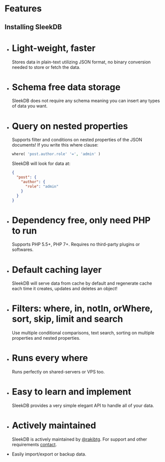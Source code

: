 <!--METADATA
{
    "title": "Features",
    "url": "features",
    "icon": "filing"
}
!METADATA-->

# Features

## Installing SleekDB

- # Light-weight, faster

  Stores data in plain-text utilizing JSON format, no binary conversion needed to store or fetch the data.

- # Schema free data storage

  SleekDB does not require any schema meaning you can insert any types of data you want.

- # Query on nested properties

  Supports filter and conditions on nested properties of the JSON documents!
  If you write this where clause:

  ```php
  where( 'post.author.role' '=', 'admin' )
  ```

  SleekDB will look for data at:

  ```json
  {
    "post": {
      "author": {
        "role": "admin"
      }
    }
  }
  ```

- # Dependency free, only need PHP to run

  Supports PHP 5.5+, PHP 7+. Requires no third-party plugins or softwares.

- # Default caching layer

  SleekDB will serve data from cache by default and regenerate cache each time it creates, updates and deletes an object!

- # Filters: where, in, notIn, orWhere, sort, skip, limit and search

  Use multiple conditional comparisons, text search, sorting on multiple properties and nested properties.

- # Runs every where

  Runs perfectly on shared-servers or VPS too.

- # Easy to learn and implement

  SleekDB provides a very simple elegant API to handle all of your data.

- # Actively maintained

  SleekDB is actively maintained by <a href="https://twitter.com/rakibtg" target="_blank">@rakibtg</a>. For support and other requirements <a class="gotoblock" href="#contact">contact</a>.

- Easily import/export or backup data.
